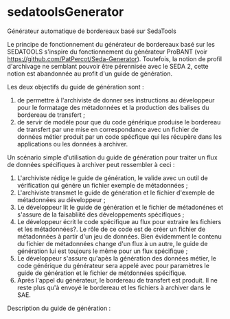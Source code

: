 # sedatoolsGenerator
Générateur automatique de bordereaux basé sur SedaTools

Le principe de fonctionnement du générateur de bordereaux basé sur les SEDATOOLS s'inspire du fonctionnement du générateur ProBANT (voir https://github.com/PatPercot/Seda-Generator).
Toutefois, la notion de profil d'archivage ne semblant pouvoir être pérennisée avec le SEDA 2, cette notion est abandonnée au profit d'un guide de génération.

Les deux objectifs du guide de génération sont :
  1) de permettre à l'archiviste de donner ses instructions au développeur pour le formatage des métadonnées et la production des balises du bordereau de transfert ;
  2) de servir de modèle pour que du code générique produise le bordereau de transfert par une mise en correspondance avec un fichier de données métier produit par un code spécfique qui les récupère dans les applications ou les données à archiver.

Un scénario simple d'utilisation du guide de génération pour traiter un flux de données spécifiques à archiver peut ressembler à ceci :
  1) L'archiviste rédige le guide de génération, le valide avec un outil de vérification qui génére un fichier exemple de métadonnées ;
  2) L'archiviste transmet le guide de génération et le fichier d'exemple de métadonnées au développeur ;
  3) Le développeur lit le guide de génération et le fichier de métadonénes et s'assure de la faisabliité des développements spécifiques ;
  4) Le développeur écrit le code spécifique au flux pour extraire les fichiers et les métadonnées?. Le rôle de ce code est de créer un fichier de métadonnées à partir d'un jeu de données. Bien évidemment le contenu du fichier de métadonnées change d'un flux à un autre, le guide de génération lui est toujours le même pour un flux spécifique ;
  5) Le développeur s'assure qu'apès la génération des données métier, le code générique du générateur sera appelé avec pour paramètres le guide de génération et le fichier de métdonnées spécifique.
  6) Après l'appel du générateur, le bordereau de transfert est produit. Il ne reste plus qu'à envoyé le bordereau et les fichiers à archiver dans le SAE.

Description du guide de génération :


